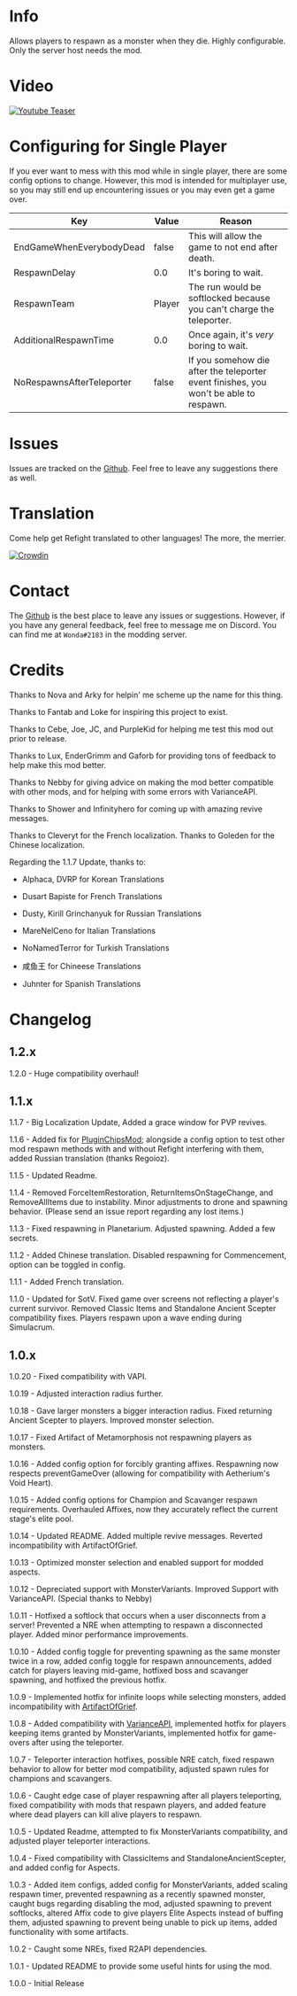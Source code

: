 
# Info

Allows players to respawn as a monster when they die. Highly configurable. Only the server host needs the mod.

# Video

[![Youtube Teaser](https://img.youtube.com/vi/4BdSJ4V8CPI/0.jpg)](https://www.youtube.com/watch?v=4BdSJ4V8CPI)

# Configuring for Single Player

If you ever want to mess with this mod while in single player, there are some config options to change. However, this mod is intended for multiplayer use, so you may still end up encountering issues or you may even get a game over.

| Key | Value | Reason |
|---|---|---|
|EndGameWhenEverybodyDead|false|This will allow the game to not end after death.|
|RespawnDelay|0.0|It's boring to wait.|
|RespawnTeam|Player|The run would be softlocked because you can't charge the teleporter.|
|AdditionalRespawnTime|0.0|Once again, it's *very* boring to wait.|
|NoRespawnsAfterTeleporter|false|If you somehow die after the teleporter event finishes, you won't be able to respawn.|

# Issues

Issues are tracked on the [Github](https://github.com/WondaMegapon/Refightilization/issues). Feel free to leave any suggestions there as well.

# Translation

Come help get Refight translated to other languages! The more, the merrier.

[![Crowdin](https://badges.crowdin.net/refightilization-risk-of-rain/localized.svg)](https://crowdin.com/project/refightilization-risk-of-rain)

# Contact

The [Github](https://github.com/WondaMegapon/Refightilization/issues) is the best place to leave any issues or suggestions. However, if you have any general feedback, feel free to message me on Discord. You can find me at `Wonda#2183` in the modding server.

# Credits

Thanks to Nova and Arky for helpin' me scheme up the name for this thing.

Thanks to Fantab and Loke for inspiring this project to exist. 

Thanks to Cebe, Joe, JC, and PurpleKid for helping me test this mod out prior to release.

Thanks to Lux, EnderGrimm and Gaforb for providing tons of feedback to help make this mod better.

Thanks to Nebby for giving advice on making the mod better compatible with other mods, and for helping with some errors with VarianceAPI.

Thanks to Shower and Infinityhero for coming up with amazing revive messages.

Thanks to Cleveryt for the French localization. Thanks to Goleden for the Chinese localization.

Regarding the 1.1.7 Update, thanks to:

- Alphaca, DVRP for Korean Translations

- Dusart Bapiste for French Translations

- Dusty, Kirill Grinchanyuk for Russian Translations

- MareNelCeno for Italian Translations

- NoNamedTerror for Turkish Translations

- 咸鱼王 for Chineese Translations

- Juhnter for Spanish Translations

# Changelog

## 1.2.x

1.2.0 - Huge compatibility overhaul!

## 1.1.x

1.1.7 - Big Localization Update, Added a grace window for PVP revives.

1.1.6 - Added fix for [PluginChipsMod](https://thunderstore.io/package/RumblingJOSEPH/PlugInChipsMod/1.0.11/); alongside a config option to test other mod respawn methods with and without Refight interfering with them, added Russian translation (thanks Regoioz).

1.1.5 - Updated Readme.

1.1.4 - Removed ForceItemRestoration, ReturnItemsOnStageChange, and RemoveAllItems due to instability. Minor adjustments to drone and spawning behavior. (Please send an issue report regarding any lost items.)

1.1.3 - Fixed respawning in Planetarium. Adjusted spawning. Added a few secrets.

1.1.2 - Added Chinese translation. Disabled respawning for Commencement, option can be toggled in config.

1.1.1 - Added French translation.

1.1.0 - Updated for SotV. Fixed game over screens not reflecting a player's current survivor. Removed Classic Items and Standalone Ancient Scepter compatibility fixes. Players respawn upon a wave ending during Simulacrum.

## 1.0.x

1.0.20 - Fixed compatibility with VAPI.

1.0.19 - Adjusted interaction radius further.

1.0.18 - Gave larger monsters a bigger interaction radius. Fixed returning Ancient Scepter to players. Improved monster selection.

1.0.17 - Fixed Artifact of Metamorphosis not respawning players as monsters.

1.0.16 - Added config option for forcibly granting affixes. Respawning now respects preventGameOver (allowing for compatibility with Aetherium's Void Heart).

1.0.15 - Added config options for Champion and Scavanger respawn requirements. Overhauled Affixes, now they accurately reflect the current stage's elite pool.

1.0.14 - Updated README. Added multiple revive messages. Reverted incompatibility with ArtifactOfGrief.

1.0.13 - Optimized monster selection and enabled support for modded aspects.

1.0.12 - Depreciated support with MonsterVariants. Improved Support with VarianceAPI. (Special thanks to Nebby)

1.0.11 - Hotfixed a softlock that occurs when a user disconnects from a server! Prevented a NRE when attempting to respawn a disconnected player. Added minor performance improvements.

1.0.10 - Added config toggle for preventing spawning as the same monster twice in a row, added config toggle for respawn announcements, added catch for players leaving mid-game, hotfixed boss and scavanger spawning, and hotfixed the previous hotfix.

1.0.9 - Implemented hotfix for infinite loops while selecting monsters, added incompatibility with [ArtifactOfGrief](https://thunderstore.io/package/kking117/ArtifactOfGrief/).

1.0.8 - Added compatibility with [VarianceAPI](https://thunderstore.io/package/Nebby/VarianceAPI/), implemented hotfix for players keeping items granted by MonsterVariants, implemented hotfix for game-overs after using the teleporter.

1.0.7 - Teleporter interaction hotfixes, possible NRE catch, fixed respawn behavior to allow for better mod compatibility, adjusted spawn rules for champions and scavangers.

1.0.6 - Caught edge case of player respawning after all players teleporting, fixed compatibility with mods that respawn players, and added feature where dead players can kill alive players to respawn.

1.0.5 - Updated Readme, attempted to fix MonsterVariants compatibility, and adjusted player teleporter interactions.

1.0.4 - Fixed compatibility with ClassicItems and StandaloneAncientScepter, and added config for Aspects.

1.0.3 - Added item configs, added config for MonsterVariants, added scaling respawn timer, prevented respawning as a recently spawned monster, caught bugs regarding disabling the mod, adjusted spawning to prevent softlocks, altered Affix code to give players Elite Aspects instead of buffing them, adjusted spawning to prevent being unable to pick up items, added functionality with some artifacts.

1.0.2 - Caught some NREs, fixed R2API dependencies.

1.0.1 - Updated README to provide some useful hints for using the mod.

1.0.0 - Initial Release